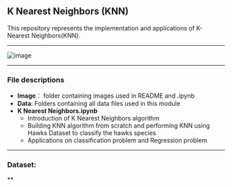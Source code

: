 ## K Nearest Neighbors (KNN)

This repository represents the implementation and applications of K-Nearest Neighbors(KNN).

---
![image](https://miro.medium.com/max/753/0*jqxx3-dJqFjXD6FA)

---
### File descriptions
* **Image**： folder containing images used in README and .ipynb
* **Data**: Folders containing all data files used in this module
* **K Nearest Neighbors.ipynb**
  - Introduction of K Nearest Neighbors algorithm
  - Building KNN algorithm from scratch and performing KNN using Hawks Dataset to classify the hawks species
  - Applications on classification problem and Regression problem

---
### Dataset:
**
